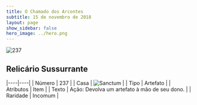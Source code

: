 ```yaml
---
title: O Chamado dos Arcontes
subtitle: 15 de novembro de 2018
layout: page
show_sidebar: false
hero_image: ../hero.png
---
```


![237](https://cdn.keyforgegame.com/media/card_front/pt/341_237_MMHF7CR6FMJ2_pt.png)

## Relicário Sussurrante

|----|----|
| Número | 237 |
| Casa | ![Sanctum](https://archonarcana.com/images/thumb/c/c7/Sanctum.png/22px-Sanctum.png "Santuário") |
| Tipo | Artefato |
| Atributos | Item |
| Texto | Ação: Devolva um artefato à mão de seu dono. |
| Raridade | Incomum |
